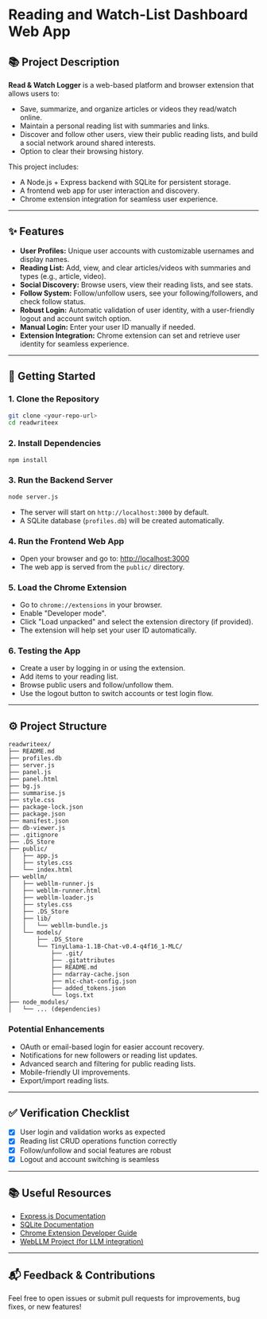 # Reading and Watch-List Dashboard Web App

## 📚 Project Description

**Read & Watch Logger** is a web-based platform and browser extension that allows users to:
- Save, summarize, and organize articles or videos they read/watch online.
- Maintain a personal reading list with summaries and links.
- Discover and follow other users, view their public reading lists, and build a social network around shared interests.
- Option to clear their browsing history.

This project includes:
- A Node.js + Express backend with SQLite for persistent storage.
- A frontend web app for user interaction and discovery.
- Chrome extension integration for seamless user experience.

---

## ✨ Features

- **User Profiles:** Unique user accounts with customizable usernames and display names.
- **Reading List:** Add, view, and clear articles/videos with summaries and types (e.g., article, video).
- **Social Discovery:** Browse users, view their reading lists, and see stats.
- **Follow System:** Follow/unfollow users, see your following/followers, and check follow status.
- **Robust Login:** Automatic validation of user identity, with a user-friendly logout and account switch option.
- **Manual Login:** Enter your user ID manually if needed.
- **Extension Integration:** Chrome extension can set and retrieve user identity for seamless experience.

---

## 🚀 Getting Started

### 1. **Clone the Repository**
```bash
git clone <your-repo-url>
cd readwriteex
```

### 2. **Install Dependencies**
```bash
npm install
```

### 3. **Run the Backend Server**
```bash
node server.js
```
- The server will start on `http://localhost:3000` by default.
- A SQLite database (`profiles.db`) will be created automatically.

### 4. **Run the Frontend Web App**
- Open your browser and go to: [http://localhost:3000](http://localhost:3000)
- The web app is served from the `public/` directory.

### 5. **Load the Chrome Extension**
- Go to `chrome://extensions` in your browser.
- Enable "Developer mode".
- Click "Load unpacked" and select the extension directory (if provided).
- The extension will help set your user ID automatically.

### 6. **Testing the App**
- Create a user by logging in or using the extension.
- Add items to your reading list.
- Browse public users and follow/unfollow them.
- Use the logout button to switch accounts or test login flow.

---

## ⚙️ Project Structure
```
readwriteex/
├── README.md
├── profiles.db
├── server.js
├── panel.js
├── panel.html
├── bg.js
├── summarise.js
├── style.css
├── package-lock.json
├── package.json
├── manifest.json
├── db-viewer.js
├── .gitignore
├── .DS_Store
├── public/
│   ├── app.js
│   ├── styles.css
│   └── index.html
├── webllm/
│   ├── webllm-runner.js
│   ├── webllm-runner.html
│   ├── webllm-loader.js
│   ├── styles.css
│   ├── .DS_Store
│   ├── lib/
│   │   └── webllm-bundle.js
│   └── models/
│       ├── .DS_Store
│       └── TinyLlama-1.1B-Chat-v0.4-q4f16_1-MLC/
│           ├── .git/
│           ├── .gitattributes
│           ├── README.md
│           ├── ndarray-cache.json
│           ├── mlc-chat-config.json
│           ├── added_tokens.json
│           └── logs.txt
├── node_modules/
│   └── ... (dependencies)
```


### **Potential Enhancements**
- OAuth or email-based login for easier account recovery.
- Notifications for new followers or reading list updates.
- Advanced search and filtering for public reading lists.
- Mobile-friendly UI improvements.
- Export/import reading lists.

---

## ✅ Verification Checklist
- [x] User login and validation works as expected
- [x] Reading list CRUD operations function correctly
- [x] Follow/unfollow and social features are robust
- [x] Logout and account switching is seamless

---

## 📚 Useful Resources
- [Express.js Documentation](https://expressjs.com/)
- [SQLite Documentation](https://www.sqlite.org/docs.html)
- [Chrome Extension Developer Guide](https://developer.chrome.com/docs/extensions/)
- [WebLLM Project (for LLM integration)](https://github.com/mlc-ai/web-llm)
---


## 📬 Feedback & Contributions

Feel free to open issues or submit pull requests for improvements, bug fixes, or new features! 
